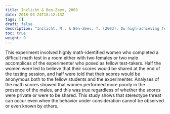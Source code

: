 ```yaml
---
title: Inzlicht & Ben-Zeev, 2003
date: 2018-05-24T18:12:13Z
tags: []
draft: false
description: "Inzlicht, M., & Ben-Zeev, T. (2003). Do high-achieving female students underperform in private? The Implications of threatening environments on intellectual processing. *Journal of Educational Psychology, 95,* 796-805."
toc: true
weight: 0
---
```


This experiment involved highly math-identified women who completed a difficult math test in a room either with two females or two male accomplices of the experimenter who posed as fellow test-takers. Half the women were led to believe that their scores would be shared at the end of the testing session, and half were told that their scores would be anonymous both to the fellow students and the experimenter. Analyses of the math scores showed that women performed more poorly in the presence of the males, and this was true regardless of whether the scores were private or were to be shared. This study shows that stereotype threat can occur even when the behavior under consideration cannot be observed or even known by others.
